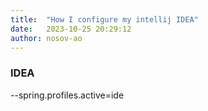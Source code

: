 ```yaml
---
title:  "How I configure my intellij IDEA"
date:   2023-10-25 20:29:12
author: nosov-ao
---
```


### IDEA
--spring.profiles.active=ide
